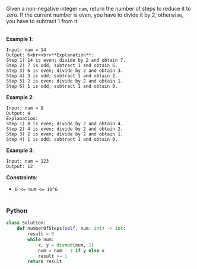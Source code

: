 Given a non-negative integer `num`, return the number of steps to reduce it to zero. If the current number is even, you have to divide it by 2, otherwise, you have to subtract 1 from it.<br><br>

 

**Example 1**:<br>
```
Input: num = 14
Output: 6<br><br>**Explanation**:
Step 1) 14 is even; divide by 2 and obtain 7.
Step 2) 7 is odd; subtract 1 and obtain 6.
Step 3) 6 is even; divide by 2 and obtain 3. 
Step 4) 3 is odd; subtract 1 and obtain 2. 
Step 5) 2 is even; divide by 2 and obtain 1. 
Step 6) 1 is odd; subtract 1 and obtain 0.
```
**Example 2**:<br>
```
Input: num = 8
Output: 4
Explanation: 
Step 1) 8 is even; divide by 2 and obtain 4.
Step 2) 4 is even; divide by 2 and obtain 2.
Step 3) 2 is even; divide by 2 and obtain 1.
Step 4) 1 is odd; subtract 1 and obtain 0.
```
**Example 3**:<br>
```
Input: num = 123
Output: 12
```
**Constraints**:<br>
* `0 <= num <= 10^6`<br><br>


### Python
```python
class Solution:
    def numberOfSteps(self, num: int) -> int:
        result = 0
        while num:
            x, y = divmod(num, 2)
            num = num - 1 if y else x
            result += 1
        return result
```